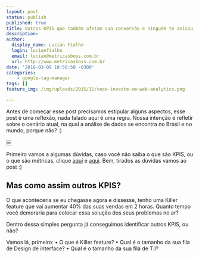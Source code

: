 ```yaml
---
layout: post
status: publish
published: true
title: Outros KPIS que também afetam sua conversão e ninguém te avisou!
description:
author:
  display_name: Lucian Fialho
  login: lucianfialho
  email: lucian@metricasboss.com.br
  url: http://www.metricasboss.com.br
date: '2016-03-09 18:50:50 -0300'
categories:
    - google-tag-manager
tags: []
feature_img: /img/uploads/2015/11/voce-investe-em-web-analytics.png

---
```


Antes de começar esse post precisamos estipular alguns aspectos, esse post é uma reflexão, nada falado aqui é uma regra. Nossa intenção é refletir sobre o cenário atual, na qual a análise de dados se encontra no Brasil e no mundo, porque não? :)

<amp-img src="/img/uploads/2015/11/voce-investe-em-web-analytics.png" alt="Outros kpis que também aumentam a conversão" width="662" height="210" layout="responsive"></amp-img>￼

Primeiro vamos a algumas dúvidas, caso você não saiba o que são KPIS, ou o que são métricas, clique [aqui](http://metricasboss.com.br/o-que-sao-metricas/) e [aqui](http://metricasboss.com.br/f-a-q-de-web-analytics-e-google-analytics/). Bem, tirados as dúvidas vamos ao post :)

## Mas como assim outros KPIS?
O que aconteceria se eu chegasse agora e dissesse, tenho uma Killer feature que vai aumentar 40% das suas vendas em 2 horas. Quanto tempo você demoraria para colocar essa solução dos seus problemas no ar?

Dentro dessa simples pergunta já conseguimos identificar outros KPIS, ou não?

Vamos lá, primeiro:
	•	O que é Killer feature?
	•	Qual é o tamanho da sua fila de Design de interface?
	•	Qual é o tamanho da sua fila de T.I?
